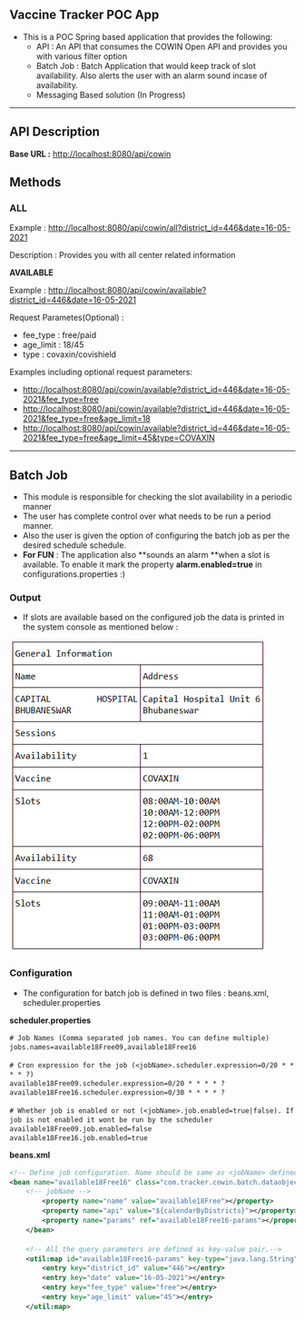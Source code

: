 ## **Vaccine Tracker POC App**

- This is a POC Spring based application that provides the following:
    - API : An API that consumes the COWIN Open API and provides you with various filter option
    - Batch Job : Batch Application that would keep track of slot availability. Also alerts the user with an alarm sound incase of availability.
    - Messaging Based solution (In Progress)

* * *

## **API Description**

**Base URL :** [http://localhost:8080/api/cowin](http://localhost:8080/api/cowin)

## **Methods**

### ALL

Example : [http://localhost:8080/api/cowin/all?district_id=446&date=16-05-2021](http://localhost:8080/api/cowin/all?district_id=446&date=16-05-2021)

Description : Provides you with all center related information

**AVAILABLE**

Example : [http://localhost:8080/api/cowin/available?district_id=446&date=16-05-2021](http://localhost:8080/api/cowin/available?district_id=446&date=16-05-2021)

Request Parametes(Optional) :

- fee_type : free/paid
- age_limit : 18/45
- type : covaxin/covishield

Examples including optional request parameters:

- [http://localhost:8080/api/cowin/available?district\_id=446&date=16-05-2021&fee\_type=free](http://localhost:8080/api/cowin/available?district_id=446&date=16-05-2021&fee_type=free)
- [http://localhost:8080/api/cowin/available?district\_id=446&date=16-05-2021&fee\_type=free&age_limit=18](http://localhost:8080/api/cowin/available?district_id=446&date=16-05-2021&fee_type=free&age_limit=18)
- [http://localhost:8080/api/cowin/available?district\_id=446&date=16-05-2021&fee\_type=free&age_limit=45&type=COVAXIN](http://localhost:8080/api/cowin/available?district_id=446&date=16-05-2021&fee_type=free&age_limit=45&type=COVAXIN)

* * *

## **Batch Job**

- This module is responsible for checking the slot availability in a periodic manner
- The user has complete control over what needs to be run a period manner.
- Also the user is given the option of configuring the batch job as per the desired schedule schedule.
- **For FUN** : The application also **sounds an alarm **when a slot is available. To enable it mark the property **alarm.enabled=true** in configurations.properties :)

### Output

- If slots are available based on the configured job the data is printed in the system console as mentioned below :

![Example](https://github.com/errakeshm/jab-tracker/blob/main/cowin/src/main/resources/static/Example.PNG)

### Configuration

- The configuration for batch job is defined in two files : beans.xml, scheduler.properties

**scheduler.properties**

```properties
# Job Names (Comma separated job names. You can define multiple)
jobs.names=available18Free09,available18Free16

# Cron expression for the job (<jobName>.scheduler.expression=0/20 * * * * ?)
available18Free09.scheduler.expression=0/20 * * * * ?
available18Free16.scheduler.expression=0/30 * * * * ?

# Whether job is enabled or not (<jobName>.job.enabled=true|false). If job is not enabled it wont be run by the scheduler
available18Free09.job.enabled=false
available18Free16.job.enabled=true
```

**beans.xml**

```xml
<!-- Define job configuration. Name should be same as <jobName> defined in scheduler.properties -->
<bean name="available18Free16" class="com.tracker.cowin.batch.dataobjects.JobConfiguration">
    <!-- jobName --> 
        <property name="name" value="available18Free"></property>
        <property name="api" value="${calendarByDistricts}"></property>
        <property name="params" ref="available18Free16-params"></property>
    </bean>
    
    <!-- All the query parameters are defined as key-value pair.-->
    <util:map id="available18Free16-params" key-type="java.lang.String" value-type="java.lang.String">
        <entry key="district_id" value="446"></entry>
        <entry key="date" value="16-05-2021"></entry>
        <entry key="fee_type" value="free"></entry>
        <entry key="age_limit" value="45"></entry>
    </util:map>
```